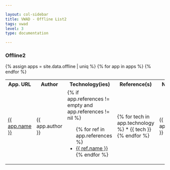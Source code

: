 ```yaml
---

layout: col-sidebar
title: VWAD - Offline List2
tags: vwad
level: 3
type: documentation

---
```


<link href="assets/vwad.css" rel="stylesheet" type="text/css">

### Offline2

<table>
  <tr><th>App. URL</th><th>Author</th><th>Technology(ies)</th><th>Reference(s)</th><th>Note(s)</th></tr>
  {% assign apps = site.data.offline | uniq %}
  {% for app in apps %}
  <tr>
    <td> <a href="{{ app.url }}"> {{ app.name }} </a></td>
    <td> {{ app.author }} </td>
    <td> {% if app.references != empty and app.references != nil %}
           <ul> 
             {% for ref in app.references %}
               <li> <a href="{{ ref.url }}">{{ ref.name }}</a> </li>
             {% endfor %}
           </ul>
    </td>
    <td> {% for tech in app.technology %}
           * {{ tech }} <br>
         {% endfor %}
    </td>
    <td> {{ app.notes }} </td>
  </tr>
  {% endfor %}
</table>
